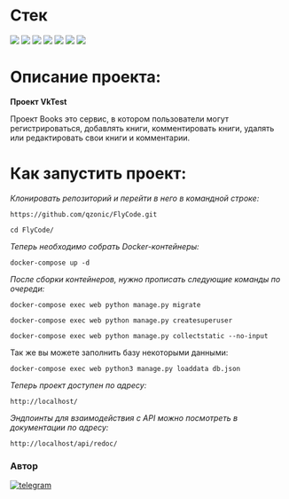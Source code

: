 # Стек
<img src="https://img.shields.io/badge/Python-4169E1?style=for-the-badge"/> <img src="https://img.shields.io/badge/Django-008000?style=for-the-badge"/> <img src="https://img.shields.io/badge/DRF-800000?style=for-the-badge"/> <img src="https://img.shields.io/badge/Docker-00BFFF?style=for-the-badge"/> <img src="https://img.shields.io/badge/PostgreSQL-87CEEB?style=for-the-badge"/> <img src="https://img.shields.io/badge/Nginx-67c273?style=for-the-badge"/> <img src="https://img.shields.io/badge/Gunicorn-06bd1e?style=for-the-badge"/>

# Описание проекта:

**Проект VkTest**

Проект Books это сервис, в котором пользователи могут регистрироваться,
добавлять книги, комментировать книги, удалять или редактировать свои книги и комментарии.

# Как запустить проект:

*Клонировать репозиторий и перейти в него в командной строке:*
```
https://github.com/qzonic/FlyCode.git
```
```
cd FlyCode/
```

*Теперь необходимо собрать Docker-контейнеры:*
```
docker-compose up -d
```

*После сборки контейнеров, нужно прописать следующие команды по очереди:*
```
docker-compose exec web python manage.py migrate
```

```
docker-compose exec web python manage.py createsuperuser
```

```
docker-compose exec web python manage.py collectstatic --no-input
```

Так же вы можете заполнить базу некоторыми данными:
```
docker-compose exec web python3 manage.py loaddata db.json
```

*Теперь проект доступен по адресу:*
```
http://localhost/
```

*Эндпоинты для взаимодействия с API можно посмотреть в документации по адресу:*
```
http://localhost/api/redoc/
```

### Автор
[![telegram](https://img.shields.io/badge/Telegram-Join-blue)](https://t.me/qzonic)
